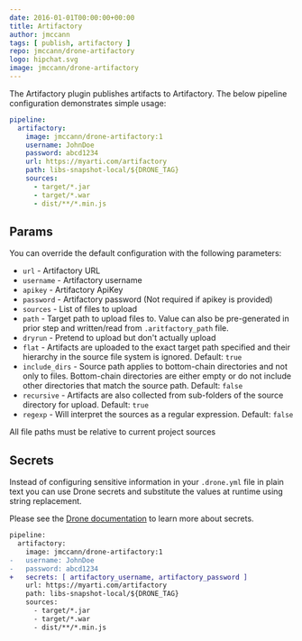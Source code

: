 ```yaml
---
date: 2016-01-01T00:00:00+00:00
title: Artifactory
author: jmccann
tags: [ publish, artifactory ]
repo: jmccann/drone-artifactory
logo: hipchat.svg
image: jmccann/drone-artifactory
---
```


The Artifactory plugin publishes artifacts to Artifactory.
The below pipeline configuration demonstrates simple usage:

```yaml
pipeline:
  artifactory:
    image: jmccann/drone-artifactory:1
    username: JohnDoe
    password: abcd1234
    url: https://myarti.com/artifactory
    path: libs-snapshot-local/${DRONE_TAG}
    sources:
      - target/*.jar
      - target/*.war
      - dist/**/*.min.js
```

## Params

You can override the default configuration with the following parameters:

* `url` - Artifactory URL
* `username` - Artifactory username
* `apikey` - Artifactory ApiKey
* `password` - Artifactory password (Not required if apikey is provided)
* `sources` - List of files to upload
* `path` - Target path to upload files to.  Value can also be pre-generated in
prior step and written/read from `.aritfactory_path` file.
* `dryrun` - Pretend to upload but don't actually upload
* `flat` - Artifacts are uploaded to the exact target path specified and their hierarchy in the source file system is ignored.  Default: `true`
* `include_dirs` - Source path applies to bottom-chain directories and not only to files. Bottom-chain directories are either empty or do not include other directories that match the source path.  Default: `false`
* `recursive` - Artifacts are also collected from sub-folders of the source directory for upload.  Default: `true`
* `regexp` - Will interpret the sources as a regular expression.  Default: `false`

All file paths must be relative to current project sources

## Secrets

Instead of configuring sensitive information in your `.drone.yml` file in
plain text you can use Drone secrets and substitute the values at runtime using string replacement.

Please see the [Drone documentation](http://docs.drone.io/manage-secrets/) to learn more about secrets.

```diff
pipeline:
  artifactory:
    image: jmccann/drone-artifactory:1
-   username: JohnDoe
-   password: abcd1234
+   secrets: [ artifactory_username, artifactory_password ]
    url: https://myarti.com/artifactory
    path: libs-snapshot-local/${DRONE_TAG}
    sources:
      - target/*.jar
      - target/*.war
      - dist/**/*.min.js
```
